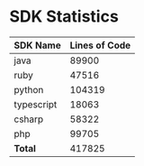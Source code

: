 # SDK Statistics

| SDK Name | Lines of Code |
| -------- | ------------- |
| java | 89900 |
| ruby | 47516 |
| python | 104319 |
| typescript | 18063 |
| csharp | 58322 |
| php | 99705 |
| **Total** | 417825 |
